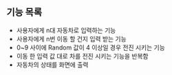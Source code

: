 ## 기능 목록
- 사용자에게 n대 자동차로 입력하는 기능
- 사용자에게 n번 이동 할 건지 입력 받는 기능
- 0~9 사이에 Random 값이 4 이상일 경우 전진 시키는 기능
- 이동 한 입력 값 대로 차를 전진 시키는 기능을 반복함
- 자동차의 상태를 화면에 출력
